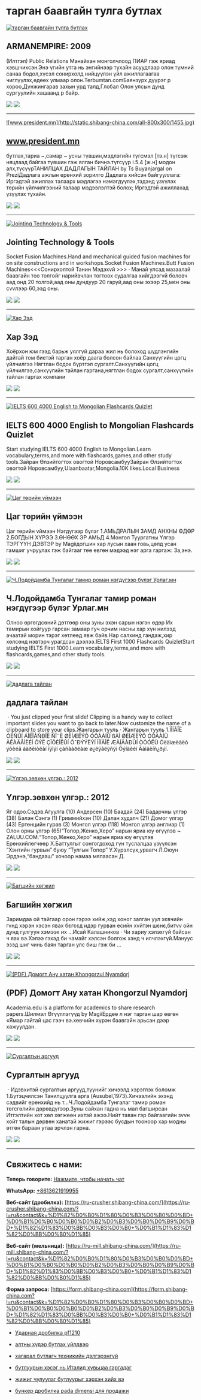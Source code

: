 # тарган баавгайн тулга бутлах

<a href="https://swt.shibang-china.com/?l=ru&img&k=%D1%82%D0%B0%D1%80%D0%B3%D0%B0%D0%BD+%D0%B1%D0%B0%D0%B0%D0%B2%D0%B3%D0%B0%D0%B9%D0%BD+%D1%82%D1%83%D0%BB%D0%B3%D0%B0+%D0%B1%D1%83%D1%82%D0%BB%D0%B0%D1%85" target="_blank">![тарган баавгайн тулга бутлах](http://static.shibang-china.com/all-800x300/808.jpg)</a>

## ARMANEMPIRE: 2009
(Илтгэл) Public Relations Манайхан монголчлоод ПИАР гэж яриад хэвшчихсэн.Энэ үгийн утга нь энгийнээр тухайн асуудлаар олон түмний санаа бодол,хүсэл сонирхолд нийцүүлэн үйл ажиллагаагаа чиглүүлэх,өдөөх улмаар олон.Terbumtan.comБаянзүрх дүүрэг р хороо,Дүнжингарав захын урд талд,Глобал Олон улсын дунд сургуулийн хашаанд р байр.


<a href="https://whatsapp.shibangsoft.com/WhatsApp.php" target="_blank" title="WhatsApp">![](http://static.shibang-china.com/icon/whatsapp.png)</a> <a href="https://swt.shibang-china.com/?l=ru&icon&k=%D1%82%D0%B0%D1%80%D0%B3%D0%B0%D0%BD+%D0%B1%D0%B0%D0%B0%D0%B2%D0%B3%D0%B0%D0%B9%D0%BD+%D1%82%D1%83%D0%BB%D0%B3%D0%B0+%D0%B1%D1%83%D1%82%D0%BB%D0%B0%D1%85" target="_blank">![](http://static.shibang-china.com/icon/chat-ru.png)</a>

---

<a href="https://swt.shibang-china.com/?l=ru&img&k=%D1%82%D0%B0%D1%80%D0%B3%D0%B0%D0%BD+%D0%B1%D0%B0%D0%B0%D0%B2%D0%B3%D0%B0%D0%B9%D0%BD+%D1%82%D1%83%D0%BB%D0%B3%D0%B0+%D0%B1%D1%83%D1%82%D0%BB%D0%B0%D1%85" target="_blank">![www.president.mn](http://static.shibang-china.com/all-800x300/1455.jpg)</a>

## www.president.mn
бутлах,тариа ~,самар ~ усны түвшин,мэдлэгийн түгсмэл [тэ.н] түгсэж няцлаад байгаа түвшин гэж ялган бичнэ.түгсүүр i.5.4 [ж.н] модон алх,түсүүрТАНИЛЦАХ ДАДЛАГЫН ТАЙЛАН by Ts Buyanjargal on PreziДадлага ажлын ерөнхий зорилго Дадлага хийсэн байгууллага: Иргэдтэй ажиллах талаарх мэдлэгээ нэмэгдүүлэх,тэдэнд үзүүлэх төрийн үйлчилгээний талаар мэдээлэлтэй болох; Иргэдтэй ажиллахад үзүүлэх тухайн.


<a href="https://whatsapp.shibangsoft.com/WhatsApp.php" target="_blank" title="WhatsApp">![](http://static.shibang-china.com/icon/whatsapp.png)</a> <a href="https://swt.shibang-china.com/?l=ru&icon&k=%D1%82%D0%B0%D1%80%D0%B3%D0%B0%D0%BD+%D0%B1%D0%B0%D0%B0%D0%B2%D0%B3%D0%B0%D0%B9%D0%BD+%D1%82%D1%83%D0%BB%D0%B3%D0%B0+%D0%B1%D1%83%D1%82%D0%BB%D0%B0%D1%85" target="_blank">![](http://static.shibang-china.com/icon/chat-ru.png)</a>

---

<a href="https://swt.shibang-china.com/?l=ru&img&k=%D1%82%D0%B0%D1%80%D0%B3%D0%B0%D0%BD+%D0%B1%D0%B0%D0%B0%D0%B2%D0%B3%D0%B0%D0%B9%D0%BD+%D1%82%D1%83%D0%BB%D0%B3%D0%B0+%D0%B1%D1%83%D1%82%D0%BB%D0%B0%D1%85" target="_blank">![Jointing Technology &amp; Tools](http://static.shibang-china.com/all-800x300/1215.jpg)</a>

## Jointing Technology &amp; Tools
Socket Fusion Machines.Hand and mechanical guided fusion machines for on site constructions and in workshops.Socket Fusion Machines.Butt Fusion Machines&lt;&lt;&lt;Сонирхолтой Танин Мэдэхvй &gt;&gt;&gt;&nbsp;&#0183;&#32;Манай улсад мазаалай баавгайн тоо толгойг нарийвчлан тогтоох судалгаа хийгдээгvй боловч аад онд 20 толгой,аад оны дундуур 20 гаруй,аад оны эхээр 25,мєн оны сvvлээр 60,ээд оны.


<a href="https://whatsapp.shibangsoft.com/WhatsApp.php" target="_blank" title="WhatsApp">![](http://static.shibang-china.com/icon/whatsapp.png)</a> <a href="https://swt.shibang-china.com/?l=ru&icon&k=%D1%82%D0%B0%D1%80%D0%B3%D0%B0%D0%BD+%D0%B1%D0%B0%D0%B0%D0%B2%D0%B3%D0%B0%D0%B9%D0%BD+%D1%82%D1%83%D0%BB%D0%B3%D0%B0+%D0%B1%D1%83%D1%82%D0%BB%D0%B0%D1%85" target="_blank">![](http://static.shibang-china.com/icon/chat-ru.png)</a>

---

<a href="https://swt.shibang-china.com/?l=ru&img&k=%D1%82%D0%B0%D1%80%D0%B3%D0%B0%D0%BD+%D0%B1%D0%B0%D0%B0%D0%B2%D0%B3%D0%B0%D0%B9%D0%BD+%D1%82%D1%83%D0%BB%D0%B3%D0%B0+%D0%B1%D1%83%D1%82%D0%BB%D0%B0%D1%85" target="_blank">![Хар Зэд](http://static.shibang-china.com/all-800x300/199.jpg)</a>

## Хар Зэд
Хоёрхон юм гээд барьж уялгүй дараа жил нь болоход шүдлэнгийн дайтай том биетэй тарган хоёр даага болсон байлаа.Санхүүгийн цогц үйлчилгээ Нягтлан бодох бүртгэл сургалт.Санхүүгийн цогц үйлчилгээ,санхүүгийн тайлан гаргана,нягтлан бодох сургалт,санхүүгийн тайлан гаргах компани


<a href="https://whatsapp.shibangsoft.com/WhatsApp.php" target="_blank" title="WhatsApp">![](http://static.shibang-china.com/icon/whatsapp.png)</a> <a href="https://swt.shibang-china.com/?l=ru&icon&k=%D1%82%D0%B0%D1%80%D0%B3%D0%B0%D0%BD+%D0%B1%D0%B0%D0%B0%D0%B2%D0%B3%D0%B0%D0%B9%D0%BD+%D1%82%D1%83%D0%BB%D0%B3%D0%B0+%D0%B1%D1%83%D1%82%D0%BB%D0%B0%D1%85" target="_blank">![](http://static.shibang-china.com/icon/chat-ru.png)</a>

---

<a href="https://swt.shibang-china.com/?l=ru&img&k=%D1%82%D0%B0%D1%80%D0%B3%D0%B0%D0%BD+%D0%B1%D0%B0%D0%B0%D0%B2%D0%B3%D0%B0%D0%B9%D0%BD+%D1%82%D1%83%D0%BB%D0%B3%D0%B0+%D0%B1%D1%83%D1%82%D0%BB%D0%B0%D1%85" target="_blank">![IELTS 600 4000 English to Mongolian Flashcards Quizlet](http://static.shibang-china.com/all-800x300/655.jpg)</a>

## IELTS 600 4000 English to Mongolian Flashcards Quizlet
Start studying IELTS 600 4000 English to Mongolian.Learn vocabulary,terms,and more with flashcards,games,and other study tools.Зайран Өлзийтогтох овогтой НоровсамбууЗайран Өлзийтогтох овогтой Норовсамбуу,Ulaanbaatar,Mongolia.10K likes.Local Business


<a href="https://whatsapp.shibangsoft.com/WhatsApp.php" target="_blank" title="WhatsApp">![](http://static.shibang-china.com/icon/whatsapp.png)</a> <a href="https://swt.shibang-china.com/?l=ru&icon&k=%D1%82%D0%B0%D1%80%D0%B3%D0%B0%D0%BD+%D0%B1%D0%B0%D0%B0%D0%B2%D0%B3%D0%B0%D0%B9%D0%BD+%D1%82%D1%83%D0%BB%D0%B3%D0%B0+%D0%B1%D1%83%D1%82%D0%BB%D0%B0%D1%85" target="_blank">![](http://static.shibang-china.com/icon/chat-ru.png)</a>

---

<a href="https://swt.shibang-china.com/?l=ru&img&k=%D1%82%D0%B0%D1%80%D0%B3%D0%B0%D0%BD+%D0%B1%D0%B0%D0%B0%D0%B2%D0%B3%D0%B0%D0%B9%D0%BD+%D1%82%D1%83%D0%BB%D0%B3%D0%B0+%D0%B1%D1%83%D1%82%D0%BB%D0%B0%D1%85" target="_blank">![Цаг төрийн үймээн](http://static.shibang-china.com/all-800x300/1392.jpg)</a>

## Цаг төрийн үймээн
Цаг төрийн vймээн Нэгдүгээр бүлэг 1.АМЬДРАЛЫН ЗАМД АНХНЫ ӨДӨР 2.БОГДЫН ХYРЭЭ 3.ӨНӨӨХ ЭР АМЬД 4.Монгол Туургатны Үлгэр ТЭРГҮҮН ДЭВТЭР by Magiiдогшин хар лусын хаан говь,цөлд усан гамшиг учруулах гэж байгааг төө өвгөн мэдээд нэг арга гаргаж: За,энэ.


<a href="https://whatsapp.shibangsoft.com/WhatsApp.php" target="_blank" title="WhatsApp">![](http://static.shibang-china.com/icon/whatsapp.png)</a> <a href="https://swt.shibang-china.com/?l=ru&icon&k=%D1%82%D0%B0%D1%80%D0%B3%D0%B0%D0%BD+%D0%B1%D0%B0%D0%B0%D0%B2%D0%B3%D0%B0%D0%B9%D0%BD+%D1%82%D1%83%D0%BB%D0%B3%D0%B0+%D0%B1%D1%83%D1%82%D0%BB%D0%B0%D1%85" target="_blank">![](http://static.shibang-china.com/icon/chat-ru.png)</a>

---

<a href="https://swt.shibang-china.com/?l=ru&img&k=%D1%82%D0%B0%D1%80%D0%B3%D0%B0%D0%BD+%D0%B1%D0%B0%D0%B0%D0%B2%D0%B3%D0%B0%D0%B9%D0%BD+%D1%82%D1%83%D0%BB%D0%B3%D0%B0+%D0%B1%D1%83%D1%82%D0%BB%D0%B0%D1%85" target="_blank">![Ч.Лодойдамба Тунгалаг тамир роман нэгдүгээр бүлэг Урлаг.мн](http://static.shibang-china.com/all-800x300/10.jpg)</a>

## Ч.Лодойдамба Тунгалаг тамир роман нэгдүгээр бүлэг Урлаг.мн
Олноо өргөгдсөний дөтгөөр оны зуны эхэн сарын нэгэн өдөр Их тамирын хойгуур гарсан замаар гуч орчим насны хар хүн нилээд ачаатай морин тэрэг хөтлөөд явж байв.Нар салхинд гандаж,хир хөлсөнд нэвтэрч урагдсан дээлээ.IELTS First 1000 Flashcards QuizletStart studying IELTS First 1000.Learn vocabulary,terms,and more with flashcards,games,and other study tools.


<a href="https://whatsapp.shibangsoft.com/WhatsApp.php" target="_blank" title="WhatsApp">![](http://static.shibang-china.com/icon/whatsapp.png)</a> <a href="https://swt.shibang-china.com/?l=ru&icon&k=%D1%82%D0%B0%D1%80%D0%B3%D0%B0%D0%BD+%D0%B1%D0%B0%D0%B0%D0%B2%D0%B3%D0%B0%D0%B9%D0%BD+%D1%82%D1%83%D0%BB%D0%B3%D0%B0+%D0%B1%D1%83%D1%82%D0%BB%D0%B0%D1%85" target="_blank">![](http://static.shibang-china.com/icon/chat-ru.png)</a>

---

<a href="https://swt.shibang-china.com/?l=ru&img&k=%D1%82%D0%B0%D1%80%D0%B3%D0%B0%D0%BD+%D0%B1%D0%B0%D0%B0%D0%B2%D0%B3%D0%B0%D0%B9%D0%BD+%D1%82%D1%83%D0%BB%D0%B3%D0%B0+%D0%B1%D1%83%D1%82%D0%BB%D0%B0%D1%85" target="_blank">![дадлага тайлан](http://static.shibang-china.com/all-800x300/78.jpg)</a>

## дадлага тайлан
&nbsp;&#0183;&#32;You just clipped your first slide! Clipping is a handy way to collect important slides you want to go back to later.Now customize the name of a clipboard to store your clips.Жангарын тууль&nbsp;&#0183;&#32;Жангарын тууль 1.&#204;&#206;&#205;&#195;&#206;&#203; &#211;&#203;&#209;&#219;&#205; &#193;&#206;&#203;&#206;&#194;&#209;&#208;&#206;&#203; &#209;&#206;&#168;&#203; &#216;&#200;&#205;&#198;&#203;&#221;&#213; &#211;&#213;&#192;&#192;&#205;&#219; &#223;&#192;&#204; &#216;&#200;&#205;&#198;&#203;&#221;&#213; &#211;&#213;&#192;&#192;&#205;&#219; &#192;&#202;&#192;&#196;&#197;&#204;&#200;&#201;&#205; &#213;&#221;&#203; &#199;&#206;&#213;&#200;&#206;&#203;&#219;&#205; &#213;&#175;&#208;&#221;&#221;&#203;&#221;&#205; &#204;&#206;&#205;&#195;&#206;&#203; &#198;&#192;&#205;&#195;&#192;&#208;&#219;&#205; &#210;&#211;&#211;&#203;&#220; &#211;&#235;&#224;&#236;&#230;&#235;&#224;&#235;&#242; &#253;&#245;&#232;&#233;&#227; &#225;&#224;&#240;&#232;&#236;&#242;&#235;&#224;&#237; &#237;&#253;&#236;&#253;&#237; &#231;&#224;&#241;&#226;&#224;&#240;&#235;&#224;&#230; &#248;&#191;&#235;&#253;&#227;&#235;&#253;&#241;&#253;&#237; &#214;&#253;&#237;&#228;&#232;&#233;&#237; &#196;&#224;&#236;&#228;&#232;&#237;&#241;&#191;&#240;&#253;&#237;.


<a href="https://whatsapp.shibangsoft.com/WhatsApp.php" target="_blank" title="WhatsApp">![](http://static.shibang-china.com/icon/whatsapp.png)</a> <a href="https://swt.shibang-china.com/?l=ru&icon&k=%D1%82%D0%B0%D1%80%D0%B3%D0%B0%D0%BD+%D0%B1%D0%B0%D0%B0%D0%B2%D0%B3%D0%B0%D0%B9%D0%BD+%D1%82%D1%83%D0%BB%D0%B3%D0%B0+%D0%B1%D1%83%D1%82%D0%BB%D0%B0%D1%85" target="_blank">![](http://static.shibang-china.com/icon/chat-ru.png)</a>

---

<a href="https://swt.shibang-china.com/?l=ru&img&k=%D1%82%D0%B0%D1%80%D0%B3%D0%B0%D0%BD+%D0%B1%D0%B0%D0%B0%D0%B2%D0%B3%D0%B0%D0%B9%D0%BD+%D1%82%D1%83%D0%BB%D0%B3%D0%B0+%D0%B1%D1%83%D1%82%D0%BB%D0%B0%D1%85" target="_blank">![Үлгэр.зөвхөн үлгэр.: 2012](http://static.shibang-china.com/all-800x300/1411.jpg)</a>

## Үлгэр.зөвхөн үлгэр.: 2012
Яг одоо.Сэдэв.Агуулга (10) Андерсен (10) Баадай (24) Бадарчны үлгэр (38) Бэлэн Сэнгэ (1) Гриммийхэн (10) Далан худалч (21) Домог үлгэр (43) Ертөнцийн гурав (3) Монгол үлгэр (118) Монгол үлгэр англиар (1) Олон орны үлгэр (65)“Топор,Женко,Херо” нарын яриа юу өгүүлэв ~ ZALUU.COM.“Топор,Женко,Херо” нарын яриа юу өгүүлэв Ерөнхийлөгчөөр Х.Баттулгыг сонгогдоход гүн туслалцаа үзүүлсэн “Хэнтийн гурвын” буюу “Тулгын Топор” У.Хүрэлсүх,урвагч Л.Оюун Эрдэнэ,“бандааш” хочоор намаа мялаасан Д.


<a href="https://whatsapp.shibangsoft.com/WhatsApp.php" target="_blank" title="WhatsApp">![](http://static.shibang-china.com/icon/whatsapp.png)</a> <a href="https://swt.shibang-china.com/?l=ru&icon&k=%D1%82%D0%B0%D1%80%D0%B3%D0%B0%D0%BD+%D0%B1%D0%B0%D0%B0%D0%B2%D0%B3%D0%B0%D0%B9%D0%BD+%D1%82%D1%83%D0%BB%D0%B3%D0%B0+%D0%B1%D1%83%D1%82%D0%BB%D0%B0%D1%85" target="_blank">![](http://static.shibang-china.com/icon/chat-ru.png)</a>

---

<a href="https://swt.shibang-china.com/?l=ru&img&k=%D1%82%D0%B0%D1%80%D0%B3%D0%B0%D0%BD+%D0%B1%D0%B0%D0%B0%D0%B2%D0%B3%D0%B0%D0%B9%D0%BD+%D1%82%D1%83%D0%BB%D0%B3%D0%B0+%D0%B1%D1%83%D1%82%D0%BB%D0%B0%D1%85" target="_blank">![Багшийн хөгжил](http://static.shibang-china.com/all-800x300/133.jpg)</a>

## Багшийн хөгжил
Заримдаа ой тайгаар орон гэрээ хийж,хэд хоног залган уул хєвчийн гvнд хэрэн хэсэн явах бєгєєд идэр гурван есийн хvйтэн шєнє,битvv ойн дунд гулгуун хэмээх их …Исай Калашников&nbsp;&#0183;&#32;Чи хариу хэлэхгүй байсан ч яах вэ.Хэлээ гэхэд би чамайг хэлсэн болгож хэнд ч илчлэхгүй.Мануус эзэд шиг чинь баян тарган улс биш гэж би …


<a href="https://whatsapp.shibangsoft.com/WhatsApp.php" target="_blank" title="WhatsApp">![](http://static.shibang-china.com/icon/whatsapp.png)</a> <a href="https://swt.shibang-china.com/?l=ru&icon&k=%D1%82%D0%B0%D1%80%D0%B3%D0%B0%D0%BD+%D0%B1%D0%B0%D0%B0%D0%B2%D0%B3%D0%B0%D0%B9%D0%BD+%D1%82%D1%83%D0%BB%D0%B3%D0%B0+%D0%B1%D1%83%D1%82%D0%BB%D0%B0%D1%85" target="_blank">![](http://static.shibang-china.com/icon/chat-ru.png)</a>

---

<a href="https://swt.shibang-china.com/?l=ru&img&k=%D1%82%D0%B0%D1%80%D0%B3%D0%B0%D0%BD+%D0%B1%D0%B0%D0%B0%D0%B2%D0%B3%D0%B0%D0%B9%D0%BD+%D1%82%D1%83%D0%BB%D0%B3%D0%B0+%D0%B1%D1%83%D1%82%D0%BB%D0%B0%D1%85" target="_blank">![(PDF) Домогт Ану хатан Khongorzul Nyamdorj](http://static.shibang-china.com/all-800x300/642.jpg)</a>

## (PDF) Домогт Ану хатан Khongorzul Nyamdorj
Academia.edu is a platform for academics to share research papers.Шилмэл Өгүүллэгүүд by MagiiЕрдөө л нэг тарган шар өвгөн &#171;Ямар гайтай цас гээч вэ.хөвчийн хүрэн баавгайн арьсан дээр хажуулдан.


<a href="https://whatsapp.shibangsoft.com/WhatsApp.php" target="_blank" title="WhatsApp">![](http://static.shibang-china.com/icon/whatsapp.png)</a> <a href="https://swt.shibang-china.com/?l=ru&icon&k=%D1%82%D0%B0%D1%80%D0%B3%D0%B0%D0%BD+%D0%B1%D0%B0%D0%B0%D0%B2%D0%B3%D0%B0%D0%B9%D0%BD+%D1%82%D1%83%D0%BB%D0%B3%D0%B0+%D0%B1%D1%83%D1%82%D0%BB%D0%B0%D1%85" target="_blank">![](http://static.shibang-china.com/icon/chat-ru.png)</a>

---

<a href="https://swt.shibang-china.com/?l=ru&img&k=%D1%82%D0%B0%D1%80%D0%B3%D0%B0%D0%BD+%D0%B1%D0%B0%D0%B0%D0%B2%D0%B3%D0%B0%D0%B9%D0%BD+%D1%82%D1%83%D0%BB%D0%B3%D0%B0+%D0%B1%D1%83%D1%82%D0%BB%D0%B0%D1%85" target="_blank">![Сургалтын аргууд](http://static.shibang-china.com/all-800x300/116.jpg)</a>

## Сургалтын аргууд
&nbsp;&#0183;&#32;Идэвхитэй сургалтын аргууд,түүнийг хичээлд хэрэглэх боломж 1.Бүтэцчилсэн Танилцуулга арга (Ausubel,1973).Хичээлийн эхэнд сэдвийг ерөнхийд нь т…Ч.Лодойдамба Тунгалаг тамир роман төгсгөлийн дөрөвдүгээр.Зуны сайхан гадна нь мал багширсан Итгэлтийн хот хөл хөгжөөн ихтэй ажээ.Нийт таван гэр байгаагийн зvvн хойт талын дөрвөн ханатай жижиг гэрээс бусдын тооноор хар модны өтгөн бараан утаа эрчлэн гарна.


<a href="https://whatsapp.shibangsoft.com/WhatsApp.php" target="_blank" title="WhatsApp">![](http://static.shibang-china.com/icon/whatsapp.png)</a> <a href="https://swt.shibang-china.com/?l=ru&icon&k=%D1%82%D0%B0%D1%80%D0%B3%D0%B0%D0%BD+%D0%B1%D0%B0%D0%B0%D0%B2%D0%B3%D0%B0%D0%B9%D0%BD+%D1%82%D1%83%D0%BB%D0%B3%D0%B0+%D0%B1%D1%83%D1%82%D0%BB%D0%B0%D1%85" target="_blank">![](http://static.shibang-china.com/icon/chat-ru.png)</a>

---
## Свяжитесь с нами:

**Теперь говорите:** [Нажмите, чтобы начать чат](https://swt.shibang-china.com?l=ru&contact&k=%D1%82%D0%B0%D1%80%D0%B3%D0%B0%D0%BD+%D0%B1%D0%B0%D0%B0%D0%B2%D0%B3%D0%B0%D0%B9%D0%BD+%D1%82%D1%83%D0%BB%D0%B3%D0%B0+%D0%B1%D1%83%D1%82%D0%BB%D0%B0%D1%85)

**WhatsApp:**  [+8613621919955](https://whatsapp.shibangsoft.com/WhatsApp.php)

**Веб-сайт (дробилка):** [https://ru-crusher.shibang-china.com/](https://ru-crusher.shibang-china.com/?l=ru&contact&k=%D1%82%D0%B0%D1%80%D0%B3%D0%B0%D0%BD+%D0%B1%D0%B0%D0%B0%D0%B2%D0%B3%D0%B0%D0%B9%D0%BD+%D1%82%D1%83%D0%BB%D0%B3%D0%B0+%D0%B1%D1%83%D1%82%D0%BB%D0%B0%D1%85)

**Веб-сайт (мельница):** [https://ru-mill.shibang-china.com/](https://ru-mill.shibang-china.com/?l=ru&contact&k=%D1%82%D0%B0%D1%80%D0%B3%D0%B0%D0%BD+%D0%B1%D0%B0%D0%B0%D0%B2%D0%B3%D0%B0%D0%B9%D0%BD+%D1%82%D1%83%D0%BB%D0%B3%D0%B0+%D0%B1%D1%83%D1%82%D0%BB%D0%B0%D1%85)

**Форма запроса:** [https://form.shibang-china.com](https://form.shibang-china.com?l=ru&contact&k=%D1%82%D0%B0%D1%80%D0%B3%D0%B0%D0%BD+%D0%B1%D0%B0%D0%B0%D0%B2%D0%B3%D0%B0%D0%B9%D0%BD+%D1%82%D1%83%D0%BB%D0%B3%D0%B0+%D0%B1%D1%83%D1%82%D0%BB%D0%B0%D1%85)

* [Ударная дробилка pf1210](../126/%D0%A3%D0%B4%D0%B0%D1%80%D0%BD%D0%B0%D1%8F%20%D0%B4%D1%80%D0%BE%D0%B1%D0%B8%D0%BB%D0%BA%D0%B0%20pf1210.md)

* [алтны хүдэр бутлах үйлдвэр](../129/%D0%B0%D0%BB%D1%82%D0%BD%D1%8B%20%D1%85%D2%AF%D0%B4%D1%8D%D1%80%20%D0%B1%D1%83%D1%82%D0%BB%D0%B0%D1%85%20%D2%AF%D0%B9%D0%BB%D0%B4%D0%B2%D1%8D%D1%80.md)

* [хагарал бутлагч техникийн дэлгэрэнгүй](../128/%D1%85%D0%B0%D0%B3%D0%B0%D1%80%D0%B0%D0%BB%20%D0%B1%D1%83%D1%82%D0%BB%D0%B0%D0%B3%D1%87%20%D1%82%D0%B5%D1%85%D0%BD%D0%B8%D0%BA%D0%B8%D0%B9%D0%BD%20%D0%B4%D1%8D%D0%BB%D0%B3%D1%8D%D1%80%D1%8D%D0%BD%D0%B3%D2%AF%D0%B9.md)

* [бутлуурын хэсэг нь Италид хувьцаа гаргадаг](../126/%D0%B1%D1%83%D1%82%D0%BB%D1%83%D1%83%D1%80%D1%8B%D0%BD%20%D1%85%D1%8D%D1%81%D1%8D%D0%B3%20%D0%BD%D1%8C%20%D0%98%D1%82%D0%B0%D0%BB%D0%B8%D0%B4%20%D1%85%D1%83%D0%B2%D1%8C%D1%86%D0%B0%D0%B0%20%D0%B3%D0%B0%D1%80%D0%B3%D0%B0%D0%B4%D0%B0%D0%B3.md)

* [жижиг чулуулаг бутлуурыг хэрхэн хийх вэ](../130/%D0%B6%D0%B8%D0%B6%D0%B8%D0%B3%20%D1%87%D1%83%D0%BB%D1%83%D1%83%D0%BB%D0%B0%D0%B3%20%D0%B1%D1%83%D1%82%D0%BB%D1%83%D1%83%D1%80%D1%8B%D0%B3%20%D1%85%D1%8D%D1%80%D1%85%D1%8D%D0%BD%20%D1%85%D0%B8%D0%B9%D1%85%20%D0%B2%D1%8D.md)

* [бункер дробилка pada dimensi для продажи](../126/%D0%B1%D1%83%D0%BD%D0%BA%D0%B5%D1%80%20%D0%B4%D1%80%D0%BE%D0%B1%D0%B8%D0%BB%D0%BA%D0%B0%20pada%20dimensi%20%D0%B4%D0%BB%D1%8F%20%D0%BF%D1%80%D0%BE%D0%B4%D0%B0%D0%B6%D0%B8.md)